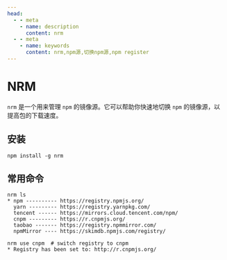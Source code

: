 ```yaml
---
head:
  - - meta
    - name: description
      content: nrm
  - - meta
    - name: keywords
      content: nrm,npm源,切换npm源,npm register
---
```


# NRM

`nrm` 是一个用来管理 `npm` 的镜像源。它可以帮助你快速地切换 `npm` 的镜像源，以提高包的下载速度。

## 安装

```shell
npm install -g nrm
```

## 常用命令

```shell
nrm ls
* npm ---------- https://registry.npmjs.org/
  yarn --------- https://registry.yarnpkg.com/
  tencent ------ https://mirrors.cloud.tencent.com/npm/
  cnpm --------- https://r.cnpmjs.org/
  taobao ------- https://registry.npmmirror.com/
  npmMirror ---- https://skimdb.npmjs.com/registry/
```

```shell
nrm use cnpm  # switch registry to cnpm
* Registry has been set to: http://r.cnpmjs.org/
```
